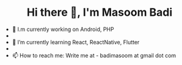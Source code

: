 <h1 align="center">Hi there 👋, I'm Masoom Badi</h1>

- 🔭 I.m currently working on Android, PHP
- 
- 🌱 I’m currently learning React, ReactNative, Flutter
- 
- 📫 How to reach me: Write me at - badimasoom at gmail dot com
